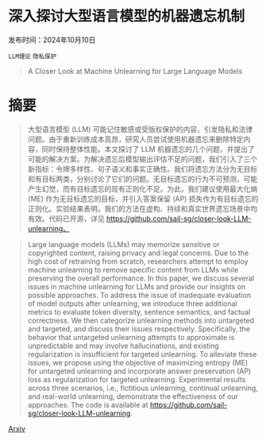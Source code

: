 # 深入探讨大型语言模型的机器遗忘机制

发布时间：2024年10月10日

`LLM理论` `隐私保护`

> A Closer Look at Machine Unlearning for Large Language Models

# 摘要

> 大型语言模型 (LLM) 可能记住敏感或受版权保护的内容，引发隐私和法律问题。由于重新训练成本高昂，研究人员尝试使用机器遗忘来删除特定内容，同时保持整体性能。本文探讨了 LLM 机器遗忘的几个问题，并提出了可能的解决方案。为解决遗忘后模型输出评估不足的问题，我们引入了三个新指标：令牌多样性、句子语义和事实正确性。我们将遗忘方法分为无目标和有目标两类，分别讨论了它们的问题。无目标遗忘的行为不可预测，可能产生幻觉，而有目标遗忘的现有正则化不足。为此，我们建议使用最大化熵 (ME) 作为无目标遗忘的目标，并引入答案保留 (AP) 损失作为有目标遗忘的正则化。实验结果表明，我们的方法在虚构、持续和真实世界遗忘场景中均有效。代码已开源，详见 https://github.com/sail-sg/closer-look-LLM-unlearning。

> Large language models (LLMs) may memorize sensitive or copyrighted content, raising privacy and legal concerns. Due to the high cost of retraining from scratch, researchers attempt to employ machine unlearning to remove specific content from LLMs while preserving the overall performance. In this paper, we discuss several issues in machine unlearning for LLMs and provide our insights on possible approaches. To address the issue of inadequate evaluation of model outputs after unlearning, we introduce three additional metrics to evaluate token diversity, sentence semantics, and factual correctness. We then categorize unlearning methods into untargeted and targeted, and discuss their issues respectively. Specifically, the behavior that untargeted unlearning attempts to approximate is unpredictable and may involve hallucinations, and existing regularization is insufficient for targeted unlearning. To alleviate these issues, we propose using the objective of maximizing entropy (ME) for untargeted unlearning and incorporate answer preservation (AP) loss as regularization for targeted unlearning. Experimental results across three scenarios, i.e., fictitious unlearning, continual unlearning, and real-world unlearning, demonstrate the effectiveness of our approaches. The code is available at https://github.com/sail-sg/closer-look-LLM-unlearning.

[Arxiv](https://arxiv.org/abs/2410.08109)